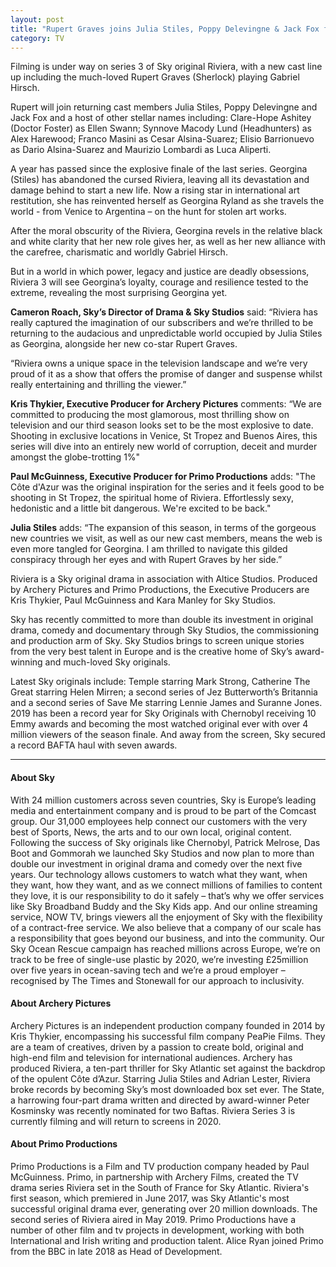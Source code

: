 ```yaml
---
layout: post
title: "Rupert Graves joins Julia Stiles, Poppy Delevingne & Jack Fox for Series 3 of Sky original Riviera"
category: TV
---
```

Filming is under way on series 3 of Sky original Riviera, with a new cast line up including the much-loved Rupert Graves (Sherlock) playing Gabriel Hirsch.

Rupert will join returning cast members Julia Stiles, Poppy Delevingne and Jack Fox and a host of other stellar names including:  Clare-Hope Ashitey (Doctor Foster) as Ellen Swann; Synnove Macody Lund (Headhunters) as Alex Harewood; Franco Masini as Cesar Alsina-Suarez; Elisio Barrionuevo as Dario Alsina-Suarez and Maurizio Lombardi as Luca Aliperti.

A year has passed since the explosive finale of the last series. Georgina (Stiles) has abandoned the cursed Riviera, leaving all its devastation and damage behind to start a new life. Now a rising star in international art restitution, she has reinvented herself as Georgina Ryland as she travels the world - from Venice to Argentina – on the hunt for stolen art works.

After the moral obscurity of the Riviera, Georgina revels in the relative black and white clarity that her new role gives her, as well as her new alliance with the carefree, charismatic and worldly Gabriel Hirsch.

But in a world in which power, legacy and justice are deadly obsessions, Riviera 3 will see Georgina’s loyalty, courage and resilience tested to the extreme, revealing the most surprising Georgina yet.

**Cameron Roach, Sky’s Director of Drama & Sky Studios** said: “Riviera has really captured the imagination of our subscribers and we’re thrilled to be returning to the audacious and unpredictable world occupied by Julia Stiles as Georgina, alongside her new co-star Rupert Graves.

“Riviera owns a unique space in the television landscape and we’re very proud of it as a show that offers the promise of danger and suspense whilst really entertaining and thrilling the viewer.”

**Kris Thykier, Executive Producer for Archery Pictures** comments: “We are committed to producing the most glamorous, most thrilling show on television and our third season looks set to be the most explosive to date.  Shooting in exclusive locations in Venice, St Tropez and Buenos Aires, this series will dive into an entirely new world of corruption, deceit and murder amongst the globe-trotting 1%"

**Paul McGuinness, Executive Producer for Primo Productions** adds: "The Côte d'Azur was the original inspiration for the series and it feels good to be shooting in St Tropez, the spiritual home of Riviera. Effortlessly sexy, hedonistic and a little bit dangerous. We're excited to be back."

**Julia Stiles** adds: “The expansion of this season, in terms of the gorgeous new countries we visit, as well as our new cast members, means the web is even more tangled for Georgina. I am thrilled to navigate this gilded conspiracy through her eyes and with Rupert Graves by her side.”

Riviera is a Sky original drama in association with Altice Studios. Produced by Archery Pictures and Primo Productions, the Executive Producers are Kris Thykier, Paul McGuinness and Kara Manley for Sky Studios.

Sky has recently committed to more than double its investment in original drama, comedy and documentary through Sky Studios, the commissioning and production arm of Sky. Sky Studios brings to screen unique stories from the very best talent in Europe and is the creative home of Sky’s award-winning and much-loved Sky originals.

Latest Sky originals include: Temple starring Mark Strong, Catherine The Great starring Helen Mirren; a second series of Jez Butterworth’s Britannia and a second series of Save Me starring Lennie James and Suranne Jones. 2019 has been a record year for Sky Originals with Chernobyl receiving 10 Emmy awards and becoming the most watched original ever with over 4 million viewers of the season finale. And away from the screen, Sky secured a record BAFTA haul with seven awards.

---

#### About Sky

With 24 million customers across seven countries, Sky is Europe’s leading media and entertainment company and is proud to be part of the Comcast group. Our 31,000 employees help connect our customers with the very best of Sports, News, the arts and to our own local, original content. Following the success of Sky originals like Chernobyl, Patrick Melrose, Das Boot and Gommorah we launched Sky Studios and now plan to more than double our investment in original drama and comedy over the next five years. Our technology allows customers to watch what they want, when they want, how they want, and as we connect millions of families to content they love, it is our responsibility to do it safely – that’s why we offer services like Sky Broadband Buddy and the Sky Kids app. And our online streaming service, NOW TV, brings viewers all the enjoyment of Sky with the flexibility of a contract-free service. We also believe that a company of our scale has a responsibility that goes beyond our business, and into the community. Our Sky Ocean Rescue campaign has reached millions across Europe, we’re on track to be free of single-use plastic by 2020, we’re investing £25million over five years in ocean-saving tech and we’re a proud employer – recognised by The Times and Stonewall for our approach to inclusivity.

#### About Archery Pictures

Archery Pictures is an independent production company founded in 2014 by Kris Thykier, encompassing his successful film company PeaPie Films. They are a team of creatives, driven by a passion to create bold, original and high-end film and television for international audiences.
Archery has produced Riviera, a ten-part thriller for Sky Atlantic set against the backdrop of the opulent Côte d’Azur. Starring Julia Stiles and Adrian Lester, Riviera broke records by becoming Sky’s most downloaded box set ever. The State, a harrowing four-part drama written and directed by award-winner Peter Kosminsky was recently nominated for two Baftas. Riviera Series 3 is currently filming and will return to screens in 2020.

#### About Primo Productions

Primo Productions is a Film and TV production company headed by Paul McGuinness. Primo, in partnership with Archery Films, created the TV drama series Riviera set in the South of France for Sky Atlantic. Riviera's first season, which premiered in June 2017, was Sky Atlantic's most successful original drama ever, generating over 20 million downloads. The second series of Riviera aired in May 2019. Primo Productions have a number of other film and tv projects in development, working with both International and Irish writing and production talent. Alice Ryan joined Primo from the BBC in late 2018 as Head of Development.
